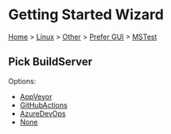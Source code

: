 <!--
GENERATED FILE - DO NOT EDIT
This file was generated by [MarkdownSnippets](https://github.com/SimonCropp/MarkdownSnippets).
Source File: /docs/mdsource/wiz/Linux_Other_Gui_MSTest.source.md
To change this file edit the source file and then run MarkdownSnippets.
-->

# Getting Started Wizard

[Home](/docs/wiz/readme.md) > [Linux](Linux.md) > [Other](Linux_Other.md) > [Prefer GUI](Linux_Other_Gui.md) > [MSTest](Linux_Other_Gui_MSTest.md)

## Pick BuildServer

Options:
 * [AppVeyor](Linux_Other_Gui_MSTest_AppVeyor.md)
 * [GitHubActions](Linux_Other_Gui_MSTest_GitHubActions.md)
 * [AzureDevOps](Linux_Other_Gui_MSTest_AzureDevOps.md)
 * [None](Linux_Other_Gui_MSTest_None.md)
